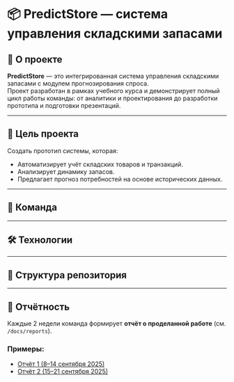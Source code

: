 # 📦 PredictStore — система управления складскими запасами  

## 📖 О проекте  
**PredictStore** — это интегрированная система управления складскими запасами с модулем прогнозирования спроса.  
Проект разработан в рамках учебного курса и демонстрирует полный цикл работы команды: от аналитики и проектирования до разработки прототипа и подготовки презентаций.  

---

## 🎯 Цель проекта  
Создать прототип системы, которая:  
- Автоматизирует учёт складских товаров и транзакций.  
- Анализирует динамику запасов.  
- Предлагает прогноз потребностей на основе исторических данных.  

---

## 👥 Команда  


---

## 🛠 Технологии  


---

## 📌 Структура репозитория

---
## 📑 Отчётность  

Каждые 2 недели команда формирует **отчёт о проделанной работе** (см. `/docs/reports`).  

### Примеры:  
- [Отчёт 1 (8–14 сентября 2025)](/docs/reports/report_1.md)  
- [Отчёт 2 (15–21 сентября 2025)](/docs/reports/report_2.md)  

